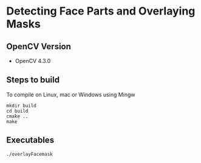 # Detecting Face Parts and Overlaying Masks

## OpenCV Version

- OpenCV 4.3.0

## Steps to build

To compile on Linux, mac or Windows using Mingw

```
mkdir build
cd build
cmake ..
make
```

## Executables


```
./overlayFacemask  
```
